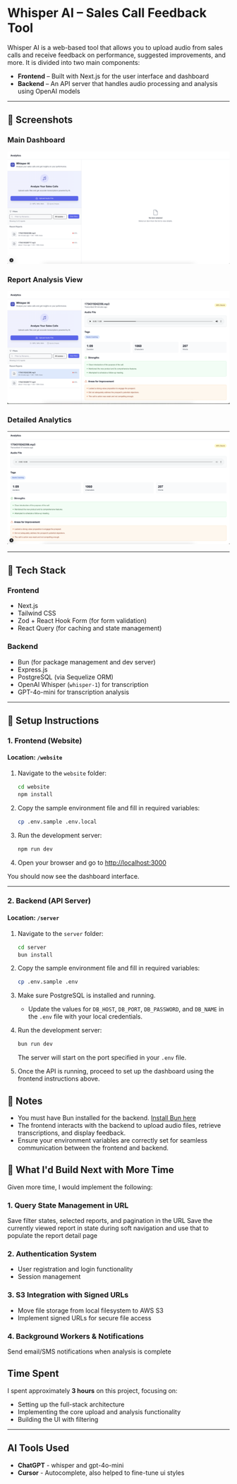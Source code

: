 # Whisper AI – Sales Call Feedback Tool

Whisper AI is a web-based tool that allows you to upload audio from sales calls and receive feedback on performance, suggested improvements, and more. It is divided into two main components:

- **Frontend** – Built with Next.js for the user interface and dashboard
- **Backend** – An API server that handles audio processing and analysis using OpenAI models

---

## 📸 Screenshots

### Main Dashboard
![Main Dashboard](screenshot1.png)

### Report Analysis View
![Report Analysis](screenshot2.png)

### Detailed Analytics
![Detailed Analytics](screenshot3.png)

---

## 🔧 Tech Stack

### Frontend

- Next.js
- Tailwind CSS
- Zod + React Hook Form (for form validation)
- React Query (for caching and state management)

### Backend

- Bun (for package management and dev server)
- Express.js
- PostgreSQL (via Sequelize ORM)
- OpenAI Whisper (`whisper-1`) for transcription
- GPT-4o-mini for transcription analysis

---

## 🚀 Setup Instructions

### 1. Frontend (Website)

#### Location: `/website`

1. Navigate to the `website` folder:

   ```bash
   cd website
   npm install
   ```

2. Copy the sample environment file and fill in required variables:

   ```bash
   cp .env.sample .env.local
   ```

3. Run the development server:

   ```bash
   npm run dev
   ```

4. Open your browser and go to [http://localhost:3000](http://localhost:3000)

You should now see the dashboard interface.

---

### 2. Backend (API Server)

#### Location: `/server`

1. Navigate to the `server` folder:

   ```bash
   cd server
   bun install
   ```

2. Copy the sample environment file and fill in required variables:

   ```bash
   cp .env.sample .env
   ```

3. Make sure PostgreSQL is installed and running.

   - Update the values for `DB_HOST`, `DB_PORT`, `DB_PASSWORD`, and `DB_NAME` in the `.env` file with your local credentials.

4. Run the development server:

   ```bash
   bun run dev
   ```

   The server will start on the port specified in your `.env` file.

5. Once the API is running, proceed to set up the dashboard using the frontend instructions above.

## 📝 Notes

- You must have Bun installed for the backend. [Install Bun here](https://bun.com/docs/installation)
- The frontend interacts with the backend to upload audio files, retrieve transcriptions, and display feedback.
- Ensure your environment variables are correctly set for seamless communication between the frontend and backend.

## 🚀 What I'd Build Next with More Time

Given more time, I would implement the following:

### 1. **Query State Management in URL**

Save filter states, selected reports, and pagination in the URL
Save the currently viewed report in state during soft navigation and use that to populate the report detail page

### 2. **Authentication System**

- User registration and login functionality
- Session management

### 3. **S3 Integration with Signed URLs**

- Move file storage from local filesystem to AWS S3
- Implement signed URLs for secure file access

### 4. **Background Workers & Notifications**

Send email/SMS notifications when analysis is complete

## Time Spent

I spent approximately **3 hours** on this project, focusing on:

- Setting up the full-stack architecture
- Implementing the core upload and analysis functionality
- Building the UI with filtering

---

## AI Tools Used

- **ChatGPT** - whisper and gpt-4o-mini
- **Cursor** - Autocomplete, also helped to fine-tune ui styles
